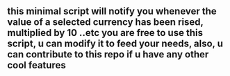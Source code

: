 ## this minimal script will notify you whenever the value of a selected currency has been rised, multiplied by 10 ..etc you are free to use this script, u can modify it to feed your needs, also, u can contribute to this repo if u have any other cool features
